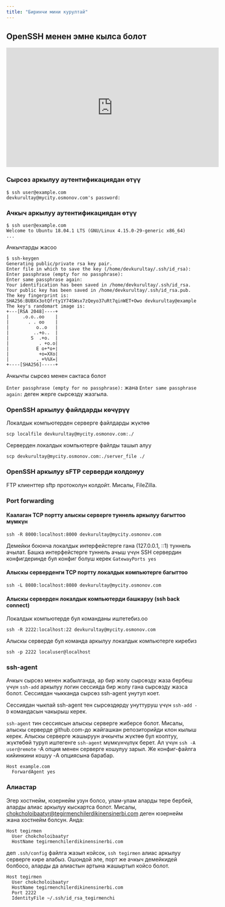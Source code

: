 ```yaml
---
title: "Биринчи мини курултай"
---
```


## OpenSSH менен эмне кылса болот

<iframe width="560" height="315" src="https://www.youtube.com/embed/d8NfX6QwSdY" title="YouTube video player" frameborder="0" allow="accelerometer; autoplay; clipboard-write; encrypted-media; gyroscope; picture-in-picture" allowfullscreen></iframe>

### Сырсөз аркылуу аутентификациядан өтүү

    $ ssh user@example.com
    devkurultay@mycity.osmonov.com's password:

### Ачкыч аркылуу аутентификациядан өтүү

    $ ssh user@example.com
    Welcome to Ubuntu 18.04.1 LTS (GNU/Linux 4.15.0-29-generic x86_64)
    ...

Ачкычтарды жасоо

    $ ssh-keygen
    Generating public/private rsa key pair.
    Enter file in which to save the key (/home/devkurultay/.ssh/id_rsa):
    Enter passphrase (empty for no passphrase):
    Enter same passphrase again:
    Your identification has been saved in /home/devkurultay/.ssh/id_rsa.
    Your public key has been saved in /home/devkurultay/.ssh/id_rsa.pub.
    The key fingerprint is:
    SHA256:BUBXx3otQfrty1Y74SWsx7zQeyo37uRt7qinWET+Owo devkurultay@example
    The key's randomart image is:
    +---[RSA 2048]----+
    |     .o.o..oo    |
    |       . . oo    |
    |          o..o   |
    |         ..+o..  |
    |        S  .+o.  |
    |           . +o.o|
    |          E o+*o+|
    |           +o=XXo|
    |          . +%%X=|
    +----[SHA256]-----+

Ачкычты сырсөз менен сактаса болот

`Enter passphrase (empty for no passphrase):` жана `Enter same passphrase again:` деген жерге сырсөздү жазгыла.


### OpenSSH аркылуу файлдарды көчүрүү

Локалдык компьютерден серверге файлдарды жүктөө

    scp localfile devkurultay@mycity.osmonov.com:./

Серверден локалдык компьютерге файлды ташып алуу

    scp devkurultay@mycity.osmonov.com:./server_file ./


### OpenSSH аркылуу sFTP серверди колдонуу

FTP клиенттер sftp протоколун колдойт. Мисалы, FileZilla.

### Port forwarding

#### Каалаган TCP портту алыскы серверге туннель аркылуу багыттоо мүмкүн
 
    ssh -R 8000:localhost:8000 devkurultay@mycity.osmonov.com

Демейки боюнча локалдык интерфейстерге гана (127.0.0.1, ::1) туннель ачылат.
Башка интерфейстерге туннель ачыш үчүн SSH сервердин конфигдеринде бул конфиг болуш керек `GatewayPorts yes`

#### Алыскы серверденги TCP портту локалдык компьютерге багыттоо

    ssh -L 8080:localhost:8080 devkurultay@mycity.osmonov.com

#### Алыскы серверден локалдык компьютерди башкаруу (ssh back connect)

Локалдык компьютерде бул команданы иштетебиз.оо

    ssh -R 2222:localhost:22 devkurultay@mycity.osmonov.com

Алыскы серверде бул команда аркылуу локалдык компьютерге киребиз

    ssh -p 2222 localuser@localhost

### ssh-agent

Ачкыч сырсөз менен жабылганда, ар бир жолу сырсөздү жаза бербеш үчүн `ssh-add` аркылуу логин сессияда бир жолу гана сырсөздү жазса болот.
Сессиядан чыкканда сырсөз ssh-agent унутуп коет.

Сессиядан чыкпай ssh-agent тен сырсөздөрдү унуттуруш үчүн `ssh-add -D` командасын чакырыш керек.

`ssh-agent` тин сессиясын алыскы серверге жиберсе болот. Мисалы, алыскы серверде github.com-до жайгашкан репозиторийди клон кылыш керек.
Алыскы серверге жашыруун ачкычты жүктөө бул кооптуу, жүктөбөй туруп иштегенге `ssh-agent` мүмкүнчүлүк берет.
Ал үчүн `ssh -A user@remote` -A опция менен серверге кошулуу зарыл.
Же конфиг-файлга кийинкини кошуу -A опциясына барабар.

    Host example.com
      ForwardAgent yes

### Алиастар

Эгер хостнейм, юзернейм узун болсо, улам-улам аларды тере бербей, аларды алиас аркылуу кыскартса болот.
Мисалы, chokcholoibaatyr@tegirmenchilerdikinensinerbi.com деген юзернейм жана хостнейм болсун. Анда:

    Host tegirmen
      User chokcholoibaatyr
      HostName tegirmenchilerdikinensinerbi.com

деп `.ssh/config` файлга жазып койсок, `ssh tegirmen` алиас аркылуу серверге кире алабыз.
Ошондой эле, порт же ачкыч демейкидей болбосо, аларды да алиастын артына жашыртып койсо болот.

    Host tegirmen
      User chokcholoibaatyr
      HostName tegirmenchilerdikinensinerbi.com
      Port 2222
      IdentityFile ~/.ssh/id_rsa_tegirmenchi

